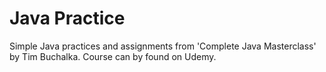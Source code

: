 # Java Practice
Simple Java practices and assignments from 'Complete Java Masterclass' by Tim Buchalka.
Course can by found on Udemy.